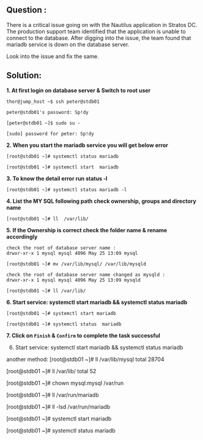 

## Question : 

There is a critical issue going on with the Nautilus application in Stratos DC. The production support team identified that the application is unable to connect to the database. After digging into the issue, the team found that mariadb service is down on the database server.

Look into the issue and fix the same.


## Solution: 

**1. At first login on database server  &  Switch to  root user**

```
thor@jump_host ~$ ssh peter@stdb01

peter@stdb01's password: Sp!dy

[peter@stdb01 ~]$ sudo su -
 
[sudo] password for peter: Sp!dy
```

**2. When you start the mariadb service you will get below error**

```
[root@stdb01 ~]# systemctl status mariadb

[root@stdb01 ~]# systemctl start  mariadb
```

**3. To know the detail error run status -l**

```
[root@stdb01 ~]# systemctl status mariadb -l
```

**4. List the  MY SQL following path check ownership, groups and directory name**

```
[root@stdb01 ~]# ll  /var/lib/
```

**5. If the Ownership is correct check the folder name & rename accordingly**

```
check the root of database server name :
drwxr-xr-x 1 mysql mysql 4096 May 25 13:09 mysql

[root@stdb01 ~]# mv /var/lib/mysql/ /var/lib/mysqld

check the root of database server name changed as mysqld :
drwxr-xr-x 1 mysql mysql 4096 May 25 13:09 mysqld

[root@stdb01 ~]# ll /var/lib/
```

**6. Start service: systemctl start  mariadb &&  systemctl status  mariadb**

```
[root@stdb01 ~]# systemctl start mariadb

[root@stdb01 ~]# systemctl status  mariadb
```

**7. Click on `Finish` & `Confirm` to complete the task successful**










6. Start service: systemctl start  mariadb &&  systemctl status  mariadb


another method:
[root@stdb01 ~]# ll  /var/lib/mysql
total 28704

[root@stdb01 ~]# ll  /var/lib/
total 52

[root@stdb01 ~]# chown mysql:mysql /var/run


[root@stdb01 ~]# ll /var/run/mariadb

[root@stdb01 ~]# ll -lsd /var/run/mariadb



[root@stdb01 ~]# systemctl start  mariadb 

[root@stdb01 ~]# systemctl status  mariadb
